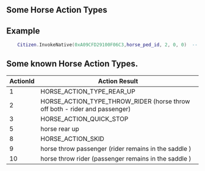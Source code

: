 ## Some Horse Action Types


## Example

```lua
	Citizen.InvokeNative(0xA09CFD29100F06C3,horse_ped_id, 2, 0, 0)  -- horse throw off rider and passenger
```

<h2>Some known Horse Action Types.</h2>

ActionId | Action Result
----------- | --------------------------
1 | HORSE_ACTION_TYPE_REAR_UP
2 | HORSE_ACTION_TYPE_THROW_RIDER (horse throw off both - rider and passenger)
3 | HORSE_ACTION_QUICK_STOP
5 | horse rear up
8 | HORSE_ACTION_SKID
9 | horse throw passenger (rider remains in the saddle )
10 | horse throw rider (passenger remains in the saddle )
